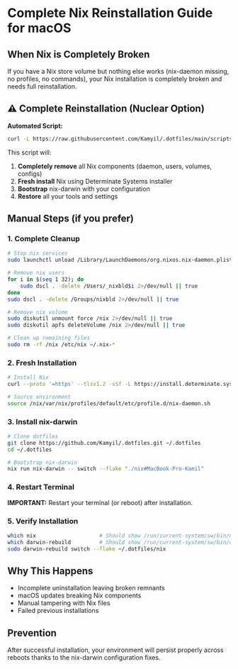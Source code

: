 # Complete Nix Reinstallation Guide for macOS

## When Nix is Completely Broken

If you have a Nix store volume but nothing else works (nix-daemon missing, no profiles, no commands), your Nix installation is completely broken and needs full reinstallation.

## ⚠️ Complete Reinstallation (Nuclear Option)

**Automated Script:**
```bash
curl -L https://raw.githubusercontent.com/Kamyil/.dotfiles/main/scripts/reinstall-nix-complete.sh | bash
```

This script will:
1. **Completely remove** all Nix components (daemon, users, volumes, configs)
2. **Fresh install** Nix using Determinate Systems installer
3. **Bootstrap** nix-darwin with your configuration
4. **Restore** all your tools and settings

## Manual Steps (if you prefer)

### 1. Complete Cleanup
```bash
# Stop nix services
sudo launchctl unload /Library/LaunchDaemons/org.nixos.nix-daemon.plist 2>/dev/null || true

# Remove nix users
for i in $(seq 1 32); do
    sudo dscl . -delete /Users/_nixbld$i 2>/dev/null || true
done
sudo dscl . -delete /Groups/nixbld 2>/dev/null || true

# Remove nix volume
sudo diskutil unmount force /nix 2>/dev/null || true
sudo diskutil apfs deleteVolume /nix 2>/dev/null || true

# Clean up remaining files
sudo rm -rf /nix /etc/nix ~/.nix-*
```

### 2. Fresh Installation
```bash
# Install Nix
curl --proto '=https' --tlsv1.2 -sSf -L https://install.determinate.systems/nix | sh -s -- install

# Source environment
source /nix/var/nix/profiles/default/etc/profile.d/nix-daemon.sh
```

### 3. Install nix-darwin
```bash
# Clone dotfiles
git clone https://github.com/Kamyil/.dotfiles.git ~/.dotfiles
cd ~/.dotfiles

# Bootstrap nix-darwin
nix run nix-darwin -- switch --flake "./nix#MacBook-Pro-Kamil"
```

### 4. Restart Terminal
**IMPORTANT:** Restart your terminal (or reboot) after installation.

### 5. Verify Installation
```bash
which nix                    # Should show /run/current-system/sw/bin/nix
which darwin-rebuild         # Should show /run/current-system/sw/bin/darwin-rebuild
sudo darwin-rebuild switch --flake ~/.dotfiles/nix
```

## Why This Happens

- Incomplete uninstallation leaving broken remnants
- macOS updates breaking Nix components
- Manual tampering with Nix files
- Failed previous installations

## Prevention

After successful installation, your environment will persist properly across reboots thanks to the nix-darwin configuration fixes.